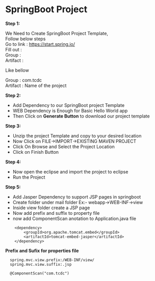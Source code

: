 # SpringBoot Project


**Step 1:**<br/>

   We Need to Create SpringBoot Project Template, <br/>
   Follow below steps <br/>
   Go to link : https://start.spring.io/ <br/>
   Fill out : <br/>
   Group : <br/>
   Artifact : <br/>
   
   Like bellow <br/>
   
   Group : com.tcdc <br/>
   Artifact : Name of the project <br/>
   
**Step 2:** <br/>

<ul>
   <li>Add Dependency to our SpringBoot project Template</li>
<li>WEB Dependency is Enough for Basic Hello World app</li>
<li>Then Click on <b >Generate Button</b> to download our project template</li>
</ul>

<b>Step 3:</b> <br/>
<ul>
<li>Unzip the project Template and copy to your desired location</li>
 <li>Now Click on FILE->IMPORT->EXISTING MAVEN PROJECT</li>
 <li>Click On Browse and Select the Project Location</li>
  <li>Click on Finish Button</li>
</ul>

<b>Step 4:</b> <br/> 
<ul>
<li>Now open the eclipse and import the project to eclipse</li>
 <li>Run the Project</li>
</ul>

<b>Step 5:</b> <br/>
<ul>
<li>Add Jasper Dependency to support JSP pages in springboot</li>
 <li>Create folder under mail folder Ex:- webapp->WEB-INF->view </li>
 <li>Inside view folder create a JSP page</li>
 <li>Now add prefix and suffix to property file</li>
  <li>now add ComponentScan anotation to Application.java file</li> 
</ul>

      	<dependency>
			<groupId>org.apache.tomcat.embed</groupId>
			<artifactId>tomcat-embed-jasper</artifactId>
		</dependency>
      
 <b>Prefix and Sufix for properties file</b>
      
      spring.mvc.view.prefix:/WEB-INF/view/
      spring.mvc.view.suffix:.jsp
      
      @ComponentScan("com.tcdc")

